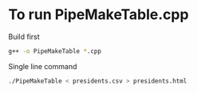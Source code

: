 #   To run PipeMakeTable.cpp
Build first

```bash
g++ -o PipeMakeTable *.cpp
```
Single line command 

```bash
./PipeMakeTable < presidents.csv > presidents.html
```
